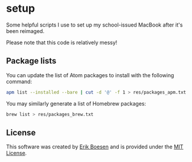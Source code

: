 # setup
Some helpful scripts I use to set up my school-issued MacBook after it's been reimaged.

Please note that this code is relatively messy!

## Package lists
You can update the list of Atom packages to install with the following command:
```bash
apm list --installed --bare | cut -d '@' -f 1 > res/packages_apm.txt
```

You may similarly generate a list of Homebrew packages:
```bash
brew list > res/packages_brew.txt
```

## License
This software was created by [Erik Boesen](https://github.com/ErikBoesen) and is provided under the [MIT License](LICENSE).

